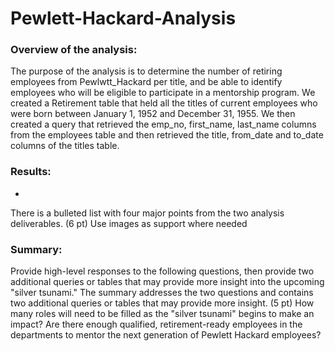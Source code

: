 # Pewlett-Hackard-Analysis

### Overview of the analysis:
The purpose of the analysis is to determine the number of retiring employees from Pewlwtt_Hackard per title, and be able to identify employees who will be eligible to participate in a mentorship program. We created a Retirement table that held all the titles of current employees who were born between January 1, 1952 and December 31, 1955. We then created a query that retrieved the emp_no, first_name, last_name columns from the employees table and then retrieved the title, from_date and to_date columns of the titles table. 

### Results:

- 

There is a bulleted list with four major points from the two analysis deliverables. (6 pt)
Use images as support where needed

### Summary:

Provide high-level responses to the following questions, then provide two additional queries or tables that may provide more insight into the upcoming "silver tsunami."
The summary addresses the two questions and contains two additional queries or tables that may provide more insight. (5 pt)
        How many roles will need to be filled as the "silver tsunami" begins to make an impact?
        Are there enough qualified, retirement-ready employees in the departments to mentor the next generation of Pewlett Hackard employees?
